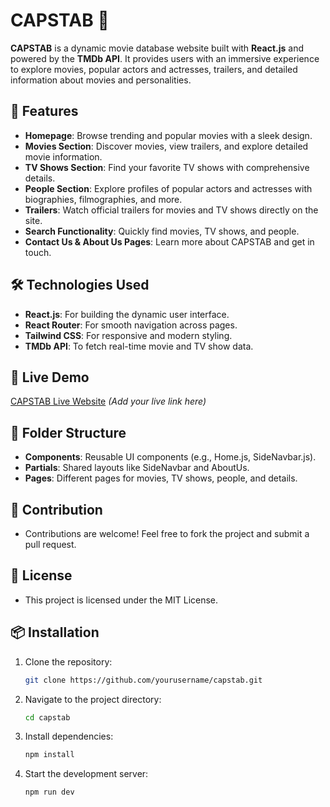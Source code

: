 # CAPSTAB 🎥

**CAPSTAB** is a dynamic movie database website built with **React.js** and powered by the **TMDb API**. It provides users with an immersive experience to explore movies, popular actors and actresses, trailers, and detailed information about movies and personalities.

## 🚀 Features

- **Homepage**: Browse trending and popular movies with a sleek design.
- **Movies Section**: Discover movies, view trailers, and explore detailed movie information.
- **TV Shows Section**: Find your favorite TV shows with comprehensive details.
- **People Section**: Explore profiles of popular actors and actresses with biographies, filmographies, and more.
- **Trailers**: Watch official trailers for movies and TV shows directly on the site.
- **Search Functionality**: Quickly find movies, TV shows, and people.
- **Contact Us & About Us Pages**: Learn more about CAPSTAB and get in touch.

## 🛠️ Technologies Used

- **React.js**: For building the dynamic user interface.
- **React Router**: For smooth navigation across pages.
- **Tailwind CSS**: For responsive and modern styling.
- **TMDb API**: To fetch real-time movie and TV show data.

## 🌟 Live Demo

[CAPSTAB Live Website](#) *(Add your live link here)*

## 🧩 Folder Structure

- **Components**: Reusable UI components (e.g., Home.js, SideNavbar.js).
- **Partials**: Shared layouts like SideNavbar and AboutUs.
- **Pages**: Different pages for movies, TV shows, people, and details.

## 🤝 Contribution

- Contributions are welcome! Feel free to fork the project and submit a pull request.

## 📄 License

- This project is licensed under the MIT License.

## 📦 Installation

1. Clone the repository:
   ```bash
   git clone https://github.com/yourusername/capstab.git
   
2. Navigate to the project directory:
   ```bash
   cd capstab

3. Install dependencies:
   ```bash
   npm install

4. Start the development server:
   ```bash
   npm run dev
